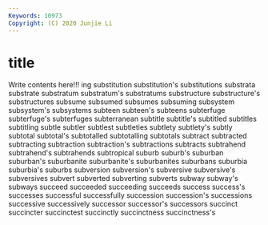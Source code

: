 ```yaml
---
Keywords: 10973
Copyright: (C) 2020 Junjie Li
---
```


# title

Write contents here!!!
ing 
substitution 
substitution's 
substitutions 
substrata 
substrate 
substratum 
substratum's 
substratums
substructure 
substructure's 
substructures 
subsume 
subsumed 
subsumes 
subsuming 
subsystem 
subsystem's 
subsystems
subteen 
subteen's 
subteens 
subterfuge 
subterfuge's 
subterfuges 
subterranean 
subtitle 
subtitle's 
subtitled
subtitles 
subtitling 
subtle 
subtler 
subtlest 
subtleties 
subtlety 
subtlety's 
subtly 
subtotal
subtotal's 
subtotalled 
subtotalling 
subtotals 
subtract 
subtracted 
subtracting 
subtraction 
subtraction's 
subtractions
subtracts 
subtrahend 
subtrahend's 
subtrahends 
subtropical 
suburb 
suburb's 
suburban 
suburban's 
suburbanite
suburbanite's 
suburbanites 
suburbans 
suburbia 
suburbia's 
suburbs 
subversion 
subversion's 
subversive 
subversive's
subversives 
subvert 
subverted 
subverting 
subverts 
subway 
subway's 
subways 
succeed 
succeeded
succeeding 
succeeds 
success 
success's 
successes 
successful 
successfully 
succession 
succession's 
successions
successive 
successively 
successor 
successor's 
successors 
succinct 
succincter 
succinctest 
succinctly 
succinctness
succinctness's 
